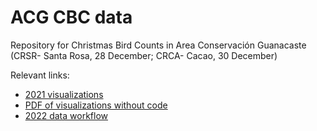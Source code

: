 # ACG CBC data
Repository for Christmas Bird Counts in Area Conservación Guanacaste (CRSR- Santa Rosa, 28 December; CRCA- Cacao, 30 December)  

Relevant links:  
- [2021 visualizations](https://fjoyce.github.io/ACG-CBC-data/code/ACG-CBC-data-summary-2021.html)  
- [PDF of visualizations without code](https://fjoyce.github.io/ACG-CBC-data/code/ACG-CBC-data-summary-2021-no_code.pdf)
- [2022 data workflow](https://fjoyce.github.io/ACG-CBC-data/code/ACG-CBC-data-processing-2022.html)
